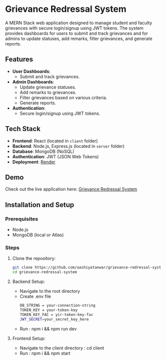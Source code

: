 # Grievance Redressal System

A MERN Stack web application designed to manage student and faculty grievances with secure login/signup using JWT tokens. The system provides dashboards for users to submit and track grievances and for admins to update statuses, add remarks, filter grievances, and generate reports.

## Features

- **User Dashboards**: 
  - Submit and track grievances.
- **Admin Dashboards**: 
  - Update grievance statuses.
  - Add remarks to grievances.
  - Filter grievances based on various criteria.
  - Generate reports.
- **Authentication**: 
  - Secure login/signup using JWT tokens.

## Tech Stack

- **Frontend**: React (located in `client` folder)
- **Backend**: Node.js, Express.js (located in `server` folder)
- **Database**: MongoDB (NoSQL)
- **Authentication**: JWT (JSON Web Tokens)
- **Deployment**: [Render](https://render.com)

## Demo

Check out the live application here: [Grievance Redressal System](https://grievance-redressal-system-vfft.onrender.com/)

## Installation and Setup

### Prerequisites

- Node.js
- MongoDB (local or Atlas)

### Steps

1. Clone the repository:
   ```bash
   git clone https://github.com/aashiyatanwar/grievance-redressal-system.git
   cd grievance-redressal-system

2. Backend Setup:

    - Navigate to the root directory
    - Create .env file
       ```bash
       DB_STRING = your-connection-string
       TOKEN_KEY = your-token-key
       TOKEN_KEY_FAC = yir-token-key-fac
       JWT_SECRET=your_secret_key_here
    - Run : npm i && npm run dev

3. Frontend Setup:
    - Navigate to the client directory : cd client
    - Run : npm i && npm start